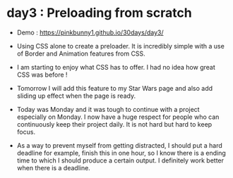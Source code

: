 # day3 : Preloading from scratch

- Demo : https://pinkbunny1.github.io/30days/day3/

- Using CSS alone to create a preloader. It is incredibly simple with a use of Border and Animation features from CSS.

- I am starting to enjoy what CSS has to offer. I had no idea how great CSS was before !

- Tomorrow I will add this feature to my Star Wars page and also add sliding up effect when the page is ready.

- Today was Monday and it was tough to continue with a project especially on Monday. I now have a huge respect for people who can continuously keep their project daily. It is not hard but hard to keep focus.

- As a way to prevent myself from getting distracted, I should put a hard deadline for example, finish this in one hour, so I know there is a ending time to which I should produce a certain output. I definitely work better when there is a deadline.
